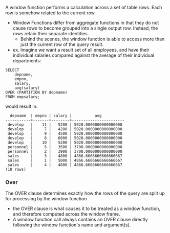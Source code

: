 
A window function performs a calculation across a set of table rows. Each row is somehow related to the current row.
- Window Functions differ from aggregate functions in that they do not cause rows to become grouped into a single output row. Instead, the rows retain their separate identities.
	- Behind the scenes, the window function is able to access more than just the current row of the query result.
- ex. Imagine we want a result set of all employees, and have their individual salaries compared against the average of their individual departments:
```
SELECT 
	depname, 
	empno, 
	salary, 
	avg(salary) 
OVER (PARTITION BY depname) 
FROM empsalary;
```
would result in:
```
  depname  | empno | salary |          avg          
-----------+-------+--------+-----------------------
 develop   |    11 |   5200 | 5020.0000000000000000
 develop   |     7 |   4200 | 5020.0000000000000000
 develop   |     9 |   4500 | 5020.0000000000000000
 develop   |     8 |   6000 | 5020.0000000000000000
 develop   |    10 |   5200 | 5020.0000000000000000
 personnel |     5 |   3500 | 3700.0000000000000000
 personnel |     2 |   3900 | 3700.0000000000000000
 sales     |     3 |   4800 | 4866.6666666666666667
 sales     |     1 |   5000 | 4866.6666666666666667
 sales     |     4 |   4800 | 4866.6666666666666667
(10 rows)
```

### Over
The OVER clause determines exactly how the rows of the query are split up for processing by the window function
- the OVER clause is what causes it to be treated as a window function, and therefore computed across the window frame.
- A window function call always contains an OVER clause directly following the window function's name and argument(s). 